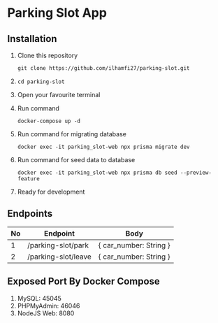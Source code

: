 # Parking Slot App

## Installation

1. Clone this repository

   `git clone https://github.com/ilhamfi27/parking-slot.git`

2. `cd parking-slot`
3. Open your favourite terminal
4. Run command

   `docker-compose up -d`
5. Run command for migrating database

   `docker exec -it parking_slot-web npx prisma migrate dev`
6. Run command for seed data to database

   `docker exec -it parking_slot-web npx prisma db seed --preview-feature`
7. Ready for development

## Endpoints

| No  | Endpoint            | Body                   |
| --- | ------------------- | ---------------------- |
| 1   | /parking-slot/park  | { car_number: String } |
| 2   | /parking-slot/leave | { car_number: String } |

## Exposed Port By Docker Compose
1. MySQL: 45045
2. PHPMyAdmin: 46046
3. NodeJS Web: 8080
